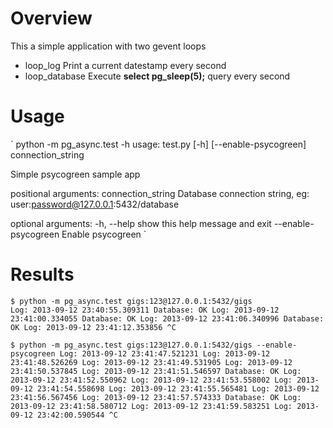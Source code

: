 Overview
========

This a simple application with two gevent loops
* loop_log
	Print a current datestamp every second
* loop_database
	Execute **select pg_sleep(5);** query every second


Usage
=====
`
python -m pg_async.test -h
usage: test.py [-h] [--enable-psycogreen] connection_string

Simple psycogreen sample app

positional arguments:
  connection_string    Database connection string, eg:
                       user:password@127.0.0.1:5432/database

optional arguments:
  -h, --help           show this help message and exit
  --enable-psycogreen  Enable psycogreen
`

Results
=======

`$ python -m pg_async.test gigs:123@127.0.0.1:5432/gigs                    
Log: 2013-09-12 23:40:55.309311
Database: OK
Log: 2013-09-12 23:41:00.334055
Database: OK
Log: 2013-09-12 23:41:06.340996
Database: OK
Log: 2013-09-12 23:41:12.353856
^C`

`$ python -m pg_async.test gigs:123@127.0.0.1:5432/gigs --enable-psycogreen
Log: 2013-09-12 23:41:47.521231
Log: 2013-09-12 23:41:48.526269
Log: 2013-09-12 23:41:49.531905
Log: 2013-09-12 23:41:50.537845
Log: 2013-09-12 23:41:51.546597
Database: OK
Log: 2013-09-12 23:41:52.550962
Log: 2013-09-12 23:41:53.558002
Log: 2013-09-12 23:41:54.558698
Log: 2013-09-12 23:41:55.565481
Log: 2013-09-12 23:41:56.567456
Log: 2013-09-12 23:41:57.574333
Database: OK
Log: 2013-09-12 23:41:58.580712
Log: 2013-09-12 23:41:59.583251
Log: 2013-09-12 23:42:00.590544
^C`


